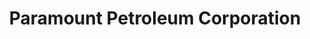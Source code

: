 ---
title: "Paramount Petroleum Corporation"
url: /phoenix/paramount-petroleum-corporation/
shop: Treibstoff
---